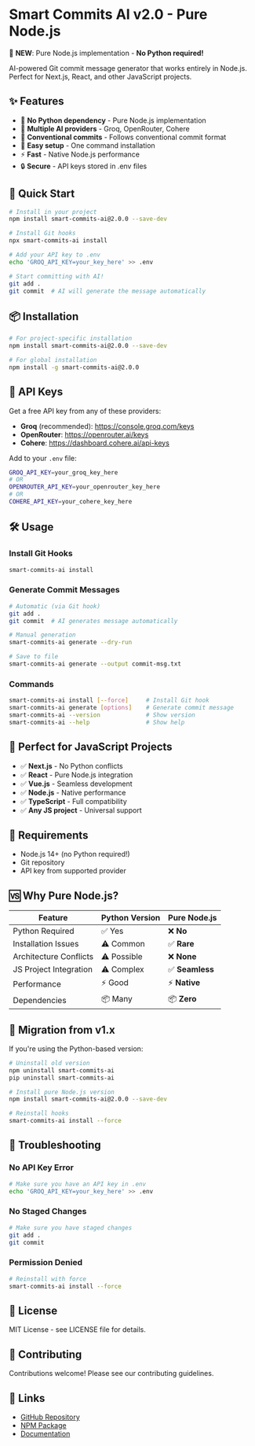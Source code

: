# Smart Commits AI v2.0 - Pure Node.js

🚀 **NEW**: Pure Node.js implementation - **No Python required!**

AI-powered Git commit message generator that works entirely in Node.js. Perfect for Next.js, React, and other JavaScript projects.

## ✨ Features

- 🚫 **No Python dependency** - Pure Node.js implementation
- 🤖 **Multiple AI providers** - Groq, OpenRouter, Cohere
- 📝 **Conventional commits** - Follows conventional commit format
- 🔧 **Easy setup** - One command installation
- ⚡ **Fast** - Native Node.js performance
- 🔒 **Secure** - API keys stored in .env files

## 🚀 Quick Start

```bash
# Install in your project
npm install smart-commits-ai@2.0.0 --save-dev

# Install Git hooks
npx smart-commits-ai install

# Add your API key to .env
echo 'GROQ_API_KEY=your_key_here' >> .env

# Start committing with AI!
git add .
git commit  # AI will generate the message automatically
```

## 📦 Installation

```bash
# For project-specific installation
npm install smart-commits-ai@2.0.0 --save-dev

# For global installation
npm install -g smart-commits-ai@2.0.0
```

## 🔑 API Keys

Get a free API key from any of these providers:

- **Groq** (recommended): https://console.groq.com/keys
- **OpenRouter**: https://openrouter.ai/keys  
- **Cohere**: https://dashboard.cohere.ai/api-keys

Add to your `.env` file:
```bash
GROQ_API_KEY=your_groq_key_here
# OR
OPENROUTER_API_KEY=your_openrouter_key_here
# OR  
COHERE_API_KEY=your_cohere_key_here
```

## 🛠️ Usage

### Install Git Hooks
```bash
smart-commits-ai install
```

### Generate Commit Messages
```bash
# Automatic (via Git hook)
git add .
git commit  # AI generates message automatically

# Manual generation
smart-commits-ai generate --dry-run

# Save to file
smart-commits-ai generate --output commit-msg.txt
```

### Commands
```bash
smart-commits-ai install [--force]     # Install Git hook
smart-commits-ai generate [options]    # Generate commit message
smart-commits-ai --version             # Show version
smart-commits-ai --help                # Show help
```

## 🎯 Perfect for JavaScript Projects

- ✅ **Next.js** - No Python conflicts
- ✅ **React** - Pure Node.js integration  
- ✅ **Vue.js** - Seamless development
- ✅ **Node.js** - Native performance
- ✅ **TypeScript** - Full compatibility
- ✅ **Any JS project** - Universal support

## 🔧 Requirements

- Node.js 14+ (no Python required!)
- Git repository
- API key from supported provider

## 🆚 Why Pure Node.js?

| Feature | Python Version | **Pure Node.js** |
|---------|---------------|------------------|
| Python Required | ✅ Yes | ❌ **No** |
| Installation Issues | ⚠️ Common | ✅ **Rare** |
| Architecture Conflicts | ⚠️ Possible | ❌ **None** |
| JS Project Integration | ⚠️ Complex | ✅ **Seamless** |
| Performance | ⚡ Good | ⚡ **Native** |
| Dependencies | 📦 Many | 📦 **Zero** |

## 🔄 Migration from v1.x

If you're using the Python-based version:

```bash
# Uninstall old version
npm uninstall smart-commits-ai
pip uninstall smart-commits-ai

# Install pure Node.js version
npm install smart-commits-ai@2.0.0 --save-dev

# Reinstall hooks
smart-commits-ai install --force
```

## 🐛 Troubleshooting

### No API Key Error
```bash
# Make sure you have an API key in .env
echo 'GROQ_API_KEY=your_key_here' >> .env
```

### No Staged Changes
```bash
# Make sure you have staged changes
git add .
git commit
```

### Permission Denied
```bash
# Reinstall with force
smart-commits-ai install --force
```

## 📄 License

MIT License - see LICENSE file for details.

## 🤝 Contributing

Contributions welcome! Please see our contributing guidelines.

## 🔗 Links

- [GitHub Repository](https://github.com/Joshi-e8/ai-commit-generator)
- [NPM Package](https://www.npmjs.com/package/smart-commits-ai)
- [Documentation](https://github.com/Joshi-e8/ai-commit-generator/blob/main/README.md)
